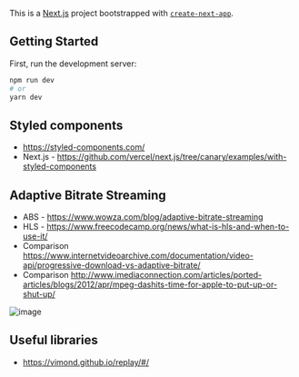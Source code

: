This is a [Next.js](https://nextjs.org/) project bootstrapped with [`create-next-app`](https://github.com/vercel/next.js/tree/canary/packages/create-next-app).

## Getting Started

First, run the development server:

```bash
npm run dev
# or
yarn dev
```

## Styled components
- https://styled-components.com/ </br>
- Next.js - https://github.com/vercel/next.js/tree/canary/examples/with-styled-components

## Adaptive Bitrate Streaming

 - ABS - https://www.wowza.com/blog/adaptive-bitrate-streaming </br>
 - HLS - https://www.freecodecamp.org/news/what-is-hls-and-when-to-use-it/ <br />
 - Comparison https://www.internetvideoarchive.com/documentation/video-api/progressive-download-vs-adaptive-bitrate/ <br />
 - Comparison http://www.imediaconnection.com/articles/ported-articles/blogs/2012/apr/mpeg-dashits-time-for-apple-to-put-up-or-shut-up/ <br />

![image](https://user-images.githubusercontent.com/22271244/87681834-81ad7e80-c755-11ea-89d7-2955b813cec3.png)


## Useful libraries
 - https://vimond.github.io/replay/#/